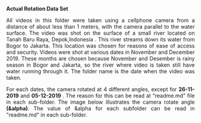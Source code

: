 <b> Actual Rotation Data Set </b>
<p align="justify">
All videos in this folder were taken using a cellphone camera from a distance of about less than 1 meters, with the camera parallel to
the water surface. The video was shot  on the surface of a small river located on Tanah Baru Raya, Depok,Indonesia . This river streams down its water from Bogor to  Jakarta.  This location was chosen for reasons of ease of access and security. Videos were shot at various dates in November and December 2019. These months are chosen because November and Desember is rainy season in Bogor and Jakarta,  so  the  river  where  video is taken still have water running through it. The folder name is the date when the video was taken.
</p>

<p align="justify">
For each dates, the camera rotated at 4 different angles, except for <b>26-11-2019</b> and <b> 05-12-2019 </b>. The reason for this can be read at "readme.md" file in each sub-folder. The image below illustrates the camera rotate angle <b>(&alpha)</b>. The value of &alpha for each subfolder can be read in "readme.md" in each sub-folder.
 </p>
